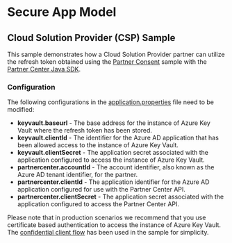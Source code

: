 # Secure App Model

## Cloud Solution Provider (CSP) Sample

This sample demonstrates how a Cloud Solution Provider partner can utilize the refresh token obtained using the [Partner Consent](../partnerconsent/README.md) sample with the [Partner Center Java SDK](https://docs.microsoft.com/java/partnercenter/overview).

### Configuration

The following configurations in the [application.properties](src/main/resources/application.properties) file need to be modified:

* **keyvault.baseurl** - The base address for the instance of Azure Key Vault where the refresh token has been stored.
* **keyvault.clientId** - The identifier for the Azure AD application that has been allowed access to the instance of Azure Key Vault.
* **keyvault.clientSecret** - The application secret associated with the application configured to access the instance of Azure Key Vault.
* **partnercenter.accountId** - The account identifier, also known as the Azure AD tenant identifier, for the partner.
* **partnercenter.clientId** - The application identifier for the Azure AD application configured for use with the Partner Center API.
* **partnercenter.clientSecret** - The application secret associated with the application configured to access the Partner Center API.

Please note that in production scenarios we recommend that you use certificate based authentication to access the instance of Azure Key Vault. The [confidential client flow](https://github.com/AzureAD/azure-activedirectory-library-for-dotnet/wiki/Confidential-client-applications-flows) has been used in the sample for simplicity.